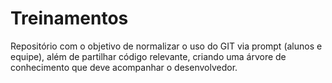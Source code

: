 # Treinamentos
Repositório com o objetivo de normalizar o uso do GIT via prompt (alunos e equipe), além de partilhar código relevante, criando uma árvore de conhecimento que deve acompanhar o desenvolvedor.
